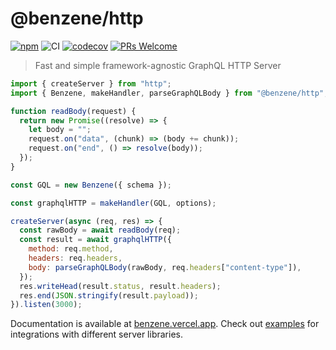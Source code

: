 # @benzene/http

[![npm](https://badgen.net/npm/v/@benzene/http)](https://www.npmjs.com/package/@benzene/http)
![CI](https://github.com/hoangvvo/benzene/workflows/CI/badge.svg)
[![codecov](https://codecov.io/gh/hoangvvo/benzene/branch/main/graph/badge.svg?token=KUCEOC1JT2)](https://codecov.io/gh/hoangvvo/benzene)
[![PRs Welcome](https://badgen.net/badge/PRs/welcome/ff5252)](/CONTRIBUTING.md)

> Fast and simple framework-agnostic GraphQL HTTP Server

```js
import { createServer } from "http";
import { Benzene, makeHandler, parseGraphQLBody } from "@benzene/http";

function readBody(request) {
  return new Promise((resolve) => {
    let body = "";
    request.on("data", (chunk) => (body += chunk));
    request.on("end", () => resolve(body));
  });
}

const GQL = new Benzene({ schema });

const graphqlHTTP = makeHandler(GQL, options);

createServer(async (req, res) => {
  const rawBody = await readBody(req);
  const result = await graphqlHTTP({
    method: req.method,
    headers: req.headers,
    body: parseGraphQLBody(rawBody, req.headers["content-type"]),
  });
  res.writeHead(result.status, result.headers);
  res.end(JSON.stringify(result.payload));
}).listen(3000);
```

Documentation is available at [benzene.vercel.app](https://benzene.vercel.app/).
Check out [examples](https://benzene.vercel.app/examples) for integrations with different server libraries.